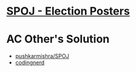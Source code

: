 # [SPOJ - Election Posters](https://www.spoj.com/problems/POSTERS/)

# AC Other's Solution
- [pushkarmishra/SPOJ](https://github.com/pushkarmishra/SPOJ/blob/master/POSTERS.cpp)
- [codingnerd](https://codingnerd.wordpress.com/2016/02/13/spoj-posters-solution/)
